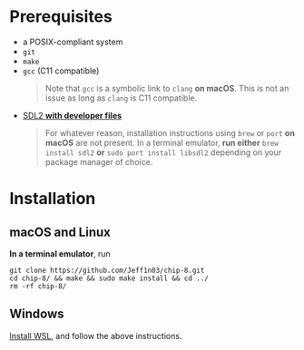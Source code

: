 # Prerequisites
- a POSIX-compliant system
- `git`
- `make`
- `gcc` (C11 compatible)
    > Note that `gcc` is a symbolic link to `clang` **on macOS**. This is not an issue as long as `clang` is C11 compatible.
- [SDL2 **with developer files**](https://wiki.libsdl.org/SDL2/Installation)
    > For whatever reason, installation instructions using `brew` or `port` **on macOS** are not present. In a terminal emulator, **run either** `brew install sdl2` **or** `sudo port install libsdl2` depending on your package manager of choice.
# Installation
## macOS and Linux
**In a terminal emulator**, run
```
git clone https://github.com/Jeff1n03/chip-8.git
cd chip-8/ && make && sudo make install && cd ../
rm -rf chip-8/
```
## Windows
[Install WSL](https://learn.microsoft.com/en-us/windows/wsl/install), and follow the above instructions.
